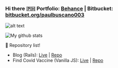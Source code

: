 ### Hi there :philippines: Portfolio: [Behance](https://www.behance.net/paulbuscano003) | Bitbucket: [bitbucket.org/paulbuscano003](https://bitbucket.org/paulbuscano)

![alt text](https://www.freecodecamp.org/news/content/images/size/w2000/2020/01/image-27-1.png)

![My github stats](https://github-readme-stats.vercel.app/api?username=buscanopaul&theme=dark&show_icons=true)

:memo: Repository list!

- Blog (Rails): [Live](https://blogpaul.herokuapp.com) | [Repo](https://github.com/buscanopaul/blogs)
- Find Covid Vaccine (Vanilla JS): [Live](https://buscanopaul.github.io/batch8-activities/findvaccineph/) | [Repo](https://github.com/buscanopaul/batch8-activities/tree/main/findvaccineph)
